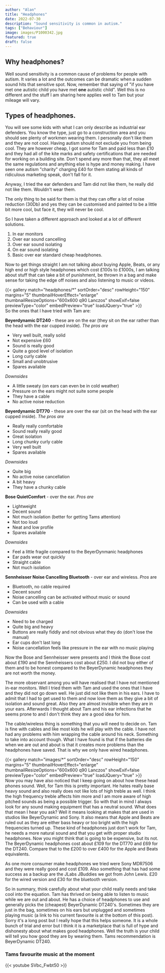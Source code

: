 ```yaml
---
author: "Alan"
title: "Headphones"
date: 2022-07-30
description: "Sound sensitivity is common in autism."
tags: ["Behaviour"]
image: images/P1000342.jpg
featured: true
draft: false
---
```


## Why headphones?

Well sound sensitivity is a common cause of problems for people with autism. It varies a lot and the outcomes can be dramatic when a sudden sound hits that sensitive spot. Now, remember that saying of "if you have met one autistic child you have met **one** autistic child". Well this is no different and the stuff I am sharing here applies well to Tam but your mileage will vary. 

## Types of headphones.

You will see some kids with what I can only describe as industrial ear defenders. You know the type, just go to a construction area and you should see plenty of workmen wearing them. I personally don't like them and they are not cool. Having autism should not exclude you from being cool. They are however cheap, I got some for Tam and paid less than £10 and they had all of the kite marks and safety certifications that are needed for working on a building site. Don't spend any more than that, they all meet the same regulations and anything else is hype and money making. I have seen one autism "charity" charging £40 for them stating all kinds of ridiculous marketing speak, don't fall for it.

Anyway, I tried the ear defenders and Tam did not like them, he really did not like them. Wouldn't wear them.

The only thing to be said for them is that they can offer a lot of noise reduction (30Db) and yes they can be customised and painted to be a little bit more cool, but face it, they will never be cool.

So I have taken a different approach and looked at a lot of different solutions.

1. In ear monitors
2. Over ear sound cancelling
3. Over ear sound isolating
4. On ear sound isolating
5. Basic over ear standard cheap headphones.

Now to get things straight I am not talking about buying Apple, Beats, or any high end or high style headphones which cost £100s to £1000s, I am talking about stuff that can take a bit of punishment, be thrown in a bag and make sense for taking the edge off noises and also listening to music or videos. 

{{< gallery match="headphones/*" sortOrder="desc" rowHeight="150" margins="5" thumbnailHoverEffect="enlarge" thumbnailResizeOptions="600x600 q90 Lanczos" showExif=false previewType="color" embedPreview="true" loadJQuery="true" >}}
<br>
So the ones that I have tried with Tam are:

**Beyerdynamic DT240** - these are on the ear (they sit on the ear rather than the head with the ear cupped inside). _The pros are_

- Very well built, really solid
- Not expensive £60
- Sound is really good
- Quite a good level of isolation
- Long curly cable
- Small and unobtrusive
- Spares available

_Downsides_

- A little sweaty (on ears can even be in cold weather)
- Pressure on the ears might not suite some people
- They have a cable
- No active noise reduction

**Beyerdynamic DT770** - these are over the ear (sit on the head with the ear cupped inside). _The pros are_

- Really really comfortable
- Sound really really good
- Great isolation
- Long chunky curly cable
- Very well built
- Spares available

_Downsides_

- Quite big
- No active noise cancellation
- A bit heavy
- They have a chunky cable

**Bose QuietComfort** - over the ear. _Pros are_

- Lightweight
- Decent sound
- Not much isolation (better for getting Tams attention)
- Not too loud
- Neat and low profile
- Spares available

_Downsides_

- Feel a little fragile compared to the BeyerDynmanic headphones
- Ear pads wear out quickly
- Straight cable
- Not much isolation

**Sennheisser Noise Cancelling Bluetooth** - over ear and wireless. _Pros_ are

- Bluetooth, no cable required
- Decent sound
- Noise cancelling can be activated without music or sound
- Can be used with a cable

_Downsides_

- Need to be charged
- Quite big and heavy
- Buttons are really fiddly and not obvious what they do (don't lose the manual)
- Ear cups don't last long
- Noise cancellation feels like pressure in the ear with no music playing

Now the Bose and Sennheisser were presents and I think the Bose cost about £190 and the Sennheissers cost about £250. I did not buy either of them and to be honest compared to the BeyerDynamic headphones they are not worth the money.

The more observant among you will have realised that I have not mentioned in-ear monitors. Well I tried them with Tam and used the ones that I have and they did not go down well. He just did not like them in his ears. I have to admit that I had to get used to them and now love them as they give a bit of isolation and sound great. Also they are almost invisible when they are in your ears. Afterwards I thought about Tam and his ear infections that he seems prone to and I don't think they are a good idea for him.

The cable/wireless thing is something that you will need to decide on. Tam is fine with cables and like most kids he will play with the cable. I have not had any problems with him wrapping the cable around his neck. Something to take into account though. What I have found is that if the batteries die when we are out and about is that it creates more problems than the headphones have saved. That is why we only have wired headphones.

{{< gallery match="images/*" sortOrder="desc" rowHeight="150" margins="5" thumbnailHoverEffect="enlarge" thumbnailResizeOptions="600x600 q90 Lanczos" showExif=false previewType="color" embedPreview="true" loadJQuery="true" >}}
<br>
Now you may have also noticed that I keep going on about how these head phones sound. Well, for Tam this is pretty important. He hates really base heavy sound and also really does not like lots of high treble as well. I think the high frequency treble affects him more and I am more aware of high pitched sounds as being a possible trigger. So with that in mind I always look for any sound making equipment that has a neutral sound. What does that mean I hear you ask? Well it means looking at makes that are used in studios like BeyerDynamic and Sony. It also means that Apple and Beats are ruled out as they are either bass heavy or too bright with the high frequencies turned up. These kind of headphones just don't work for Tam, he needs a more natural sound and that you get with proper studio headphones. Now you might think that is going to be expensive, but its not. The BeyerDynamic headphones cost about £109 for the DT770 and £69 for the DT240. Compare that to the £200 to over £400 for the Apple and Beats equivalents.

As one more consumer make headphones we tried were Sony MDR7506 and they were really good and cost £109. Also something that has had some success as a backup are the JLabs JBuddies we got from John Lewis. £20 for the wired version and £30 for the bluetooth version.

So in summary, think carefully about what your child really needs and take cool into the equation. Tam has thrived on being able to listen to music while we are out and about. He has a choice of headphones to use and generally picks the (cheapest) BeyerDynamic DT240's. Sometimes they are just in the bag, sometimes on his ears but unplugged and sometimes playing music (a link to his current favourite is at the bottom of this post). Sorry it's a long post but I really hope that this helps someone. It is a whole bunch of trial and error but I think it is a marketplace that is full of hype and dishonesty about what makes good headphones. Well the truth is your child will tell you how good they are by wearing them. Tams recommendation is BeyerDynamic DT240.

### Tams favourite music at the moment

{{< youtube SVbc_Fwbt50 >}}

